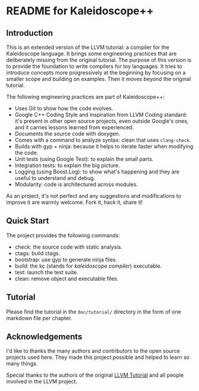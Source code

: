 # README for Kaleidoscope++

## Introduction

This is an extended version of the LLVM tutorial: a compiler for the
Kaleidoscope language. It brings some engineering practices that are
deliberately missing from the original tutorial. The purpose of this version is
to provide the foundation to write compilers for toy languages. It tries to
introduce concepts more progressively at the beginning by focusing on a smaller
scope and building on examples. Then it moves beyond the original tutorial.

The following engineering practices are part of Kaleidoscope++:

- Uses Git to show how the code evolves.
- Google C++ Coding Style and inspiration from LLVM Coding standard: it's
  present in other open source projects, even outside Google's ones, and it
  carries lessons learned from experienced.
- Documents the source code with doxygen.
- Comes with a command to analyze syntax: clean that uses `clang-check`.
- Builds with gyp + ninja: because it helps to iterate faster when
  modifying the code.
- Unit tests (using Google Test): to explain the small parts.
- Integration tests: to explain the big picture.
- Logging (using Boost.Log): to show what's happening and they are useful
  to understand and debug.
- Modularity: code is architectured across modules.

As an project, it's not perfect and any suggestions and modifications to
improve it are warmly welcome. Fork it, hack it, share it!

## Quick Start

The project provides the following commands:

- check: the source code with static analysis.
- ctags: build ctags.
- bootstrap: use gyp to generate ninja files.
- build: the kc (stands for *kaleidoscope compiler*) executable.
- test: launch the test suite.
- clean: remove object and executable files.

## Tutorial

Please find the tutorial in the `doc/tutorial/` directory in the form of one
markdown file per chapter.

## Acknowledgements

I'd like to thanks the many authors and contributors to the open source
projects used here. They made this project possible and helped to learn
so many things.

Special thanks to the authors of the original [LLVM
Tutorial](http://llvm.org/docs/tutorial/index.html) and all people involved in
the LLVM project.
